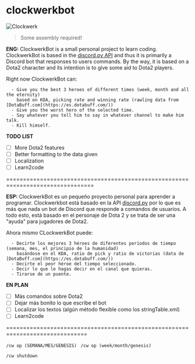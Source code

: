 # clockwerkbot

![Clockwerk](https://d1u5p3l4wpay3k.cloudfront.net/dota2_gamepedia/d/d8/Clockwerk_icon.png?version=c3a83e037e572a3e05feae076a3f3272) 
>Some assembly required!

**ENG:** 
      ClockwerkBot is a small personal project to learn coding. 
      ClockwerkBot is based in the [discord.py API](https://github.com/Rapptz/discord.py/tree/rewrite) and thus it is primarily
      a Discord bot that responses to users commands. By the way, it is based on a Dota2 character and its intention is to give some aid 
      to Dota2 players.
     
 Right now ClockwerkBot can:
      
      - Give you the best 3 heroes of different times (week, month and all the eternity)
        based on KDA, picking rate and winning rate (rawling data from [DotaBuff.com](https://es.dotabuff.com/))
      - Give you the worst hero of the selected time.
      - Say whatever you tell him to say in whatever channel to make him talk.
      - Kill himself.
      
   **TODO LIST**
   
- [ ] More Dota2 features
- [ ] Better formatting to the data given
- [ ] Localization
- [ ] Learn2code

================================================================================

**ESP:** 
      ClockwerkBot es un pequeño proyecto personal para aprender a programar. 
      Clockwerkbot está basado en la API [discord.py](https://github.com/Rapptz/discord.py/tree/rewrite) por lo que es más que nada
      un bot de Discord que responde a comandos de usuarios. A todo esto, está basado en el personaje de Dota 2 y se trata de ser una
      "ayuda" para jugadores de Dota2.
     
   Ahora mismo CLockwerkBot puede:
      
      - Decirte los mejores 3 héroes de diferentes períodos de tiempo (semana, mes, el principio de la humanidad)
        basándose en el KDA, ratio de pick y ratio de victorias (data de [DotaBuff.com](https://es.dotabuff.com/))
      - Decirte el peor héroe del tiempo seleccionado.
      - Decir lo que le hagas decir en el canal que quieras.
      - Tirarse de un puente.
      
   **EN PLAN**
   
- [ ] Más comandos sobre Dota2
- [ ] Dejar más bonito lo que escribe el bot
- [ ] Localizar los textos (algún método flexible como los stringTable.xml)
- [ ] Learn2code

==============================================================================

```/cw op (SEMANA/MES/GENESIS) ```
```/cw op (week/month/genesis)```

```/cw shutdown```
